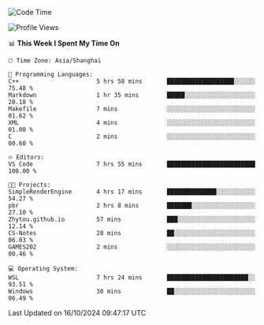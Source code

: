 <!--START_SECTION:waka-->
![Code Time](http://img.shields.io/badge/Code%20Time-2%2C044%20hrs%2050%20mins-blue)

![Profile Views](http://img.shields.io/badge/Profile%20Views-0-blue)

📊 **This Week I Spent My Time On** 

```text
🕑︎ Time Zone: Asia/Shanghai

💬 Programming Languages: 
C++                      5 hrs 58 mins       ███████████████████░░░░░░   75.48 % 
Markdown                 1 hr 35 mins        █████░░░░░░░░░░░░░░░░░░░░   20.18 % 
Makefile                 7 mins              ░░░░░░░░░░░░░░░░░░░░░░░░░   01.62 % 
XML                      4 mins              ░░░░░░░░░░░░░░░░░░░░░░░░░   01.00 % 
C                        2 mins              ░░░░░░░░░░░░░░░░░░░░░░░░░   00.60 % 

🔥 Editors: 
VS Code                  7 hrs 55 mins       █████████████████████████   100.00 % 

🐱‍💻 Projects: 
SimpleRenderEngine       4 hrs 17 mins       ██████████████░░░░░░░░░░░   54.27 % 
pbr                      2 hrs 8 mins        ███████░░░░░░░░░░░░░░░░░░   27.10 % 
Zhytou.github.io         57 mins             ███░░░░░░░░░░░░░░░░░░░░░░   12.14 % 
CS-Notes                 28 mins             ██░░░░░░░░░░░░░░░░░░░░░░░   06.03 % 
GAMES202                 2 mins              ░░░░░░░░░░░░░░░░░░░░░░░░░   00.46 % 

💻 Operating System: 
WSL                      7 hrs 24 mins       ███████████████████████░░   93.51 % 
Windows                  30 mins             ██░░░░░░░░░░░░░░░░░░░░░░░   06.49 % 
```


 Last Updated on 16/10/2024 09:47:17 UTC
<!--END_SECTION:waka-->